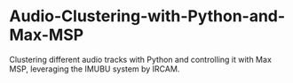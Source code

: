 # Audio-Clustering-with-Python-and-Max-MSP
Clustering different audio tracks with Python and controlling it with Max MSP, leveraging the IMUBU system by IRCAM.
